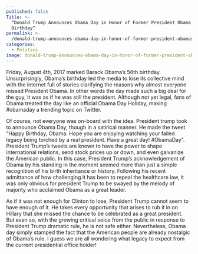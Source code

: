 ```yaml
---
published: false
Title: >-
  “Donald Trump Announces Obama Day in Honor of Former President Obama's
  Birthday”
permalink: >-
  /donald-trump-announces-obama-day-in-honor-of-former-president-obamas-birthday/
categories:
  - Politics
image: donald-trump-announces-obama-day-in-honor-of-former-president-obamas-birthday
---
```

Friday, August 4th, 2017 marked Barack Obama’s 56th birthday. Unsurprisingly, Obama’s birthday led the media to lose its collective mind with the internet full of stories clarifying the reasons why almost everyone missed President Obama. In other words the day made such a big deal for the guy, it was as if he was still the president. Although not yet legal, fans of Obama treated the day like an official Obama Day Holiday, making #obamaday a trending topic on Twitter.

Of course, not everyone was on-board with the idea. President trump took to announce Obama Day, though in a satirical manner. He made the tweet “Happy Birthday, Obama. Hope you are enjoying watching your failed legacy being torched by a real president. Have a great day! #ObamaDay”. President Trump’s tweets are known to have the power to shape international relations, send stock prices up or down, and even galvanize the American public.
In this case, President Trump’s acknowledgement of Obama by his standing in the moment seemed more than just a simple recognition of his birth inheritance or history. Following his recent admittance of how challenging it has been to repeal the healthcare law, it was only obvious for president Trump to be swayed by the melody of majority who acclaimed Obama as a great leader.

As if it was not enough for Clinton to lose, President Trump cannot seem to have enough of it. He takes every opportunity that arises to rub it in on Hillary that she missed the chance to be celebrated as a great president. But even so, with the growing critical voice from the public in response to President Trump dramatic rule, he is not safe either. Nevertheless, Obama day simply stamped the fact that the American people are already nostalgic of Obama’s rule. I guess we are all wondering what legacy to expect from the current presidential office holder!
